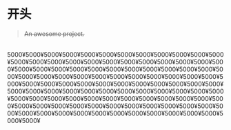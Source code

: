 #    开头 

> ~~An awesome project.~~

​               5000¥5000¥5000¥5000¥5000¥5000¥5000¥5000¥5000¥5000¥5000¥5000¥5000¥5000¥5000¥5000¥5000¥5000¥5000¥5000¥5000¥5000¥5000¥5000¥5000¥5000¥5000¥5000¥5000¥5000¥5000¥5000¥5000¥5000¥5000¥5000¥5000¥5000¥5000¥5000¥5000¥5000¥5000¥5000¥5000¥5000¥5000¥5000¥5000¥5000¥5000¥5000¥5000¥5000¥5000¥5000¥5000¥5000¥5000¥5000¥5000¥5000¥5000¥5000¥5000¥5000¥5000¥5000¥5000¥5000¥5000¥5000¥5000¥5000¥5000¥5000¥5000¥5000¥5000¥5000¥5000¥5000¥5000¥5000¥5000¥5000¥5000¥5000¥5000¥5000¥5000¥5000¥5000¥5000¥5000¥5000¥5000¥5000¥5000¥5000¥5000¥5000¥5000¥5000¥5000¥5000¥5000¥5000¥

